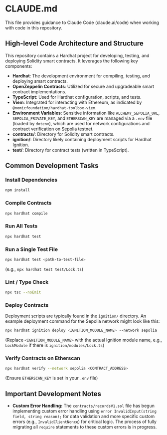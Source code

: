 # CLAUDE.md

This file provides guidance to Claude Code (claude.ai/code) when working with code in this repository.

## High-level Code Architecture and Structure
This repository contains a Hardhat project for developing, testing, and deploying Solidity smart contracts. It leverages the following key components:
*   **Hardhat**: The development environment for compiling, testing, and deploying smart contracts.
*   **OpenZeppelin Contracts**: Utilized for secure and upgradeable smart contract implementations.
*   **TypeScript**: Used for Hardhat configuration, scripts, and tests.
*   **Viem**: Integrated for interacting with Ethereum, as indicated by `@nomicfoundation/hardhat-toolbox-viem`.
*   **Environment Variables**: Sensitive information like `ALCHEMY_SEPOLIA_URL`, `SEPOLIA_PRIVATE_KEY`, and `ETHERSCAN_KEY` are managed via a `.env` file (loaded by `dotenv`), which are used for network configurations and contract verification on Sepolia testnet.
*   **contracts/**: Directory for Solidity smart contracts.
*   **ignition/**: Directory likely containing deployment scripts for Hardhat Ignition.
*   **test/**: Directory for contract tests (written in TypeScript).

## Common Development Tasks

### Install Dependencies
```bash
npm install
```

### Compile Contracts
```bash
npx hardhat compile
```

### Run All Tests
```bash
npx hardhat test
```

### Run a Single Test File
```bash
npx hardhat test <path-to-test-file>
```
(e.g., `npx hardhat test test/Lock.ts`)

### Lint / Type Check
```bash
npx tsc --noEmit
```

### Deploy Contracts
Deployment scripts are typically found in the `ignition/` directory. An example deployment command for the Sepolia network might look like this:
```bash
npx hardhat ignition deploy <IGNITION_MODULE_NAME> --network sepolia
```
(Replace `<IGNITION_MODULE_NAME>` with the actual Ignition module name, e.g., `LockModule` if there is `ignition/modules/Lock.ts`)

### Verify Contracts on Etherscan
```bash
npx hardhat verify --network sepolia <CONTRACT_ADDRESS>
```
(Ensure `ETHERSCAN_KEY` is set in your `.env` file)

## Important Development Notes
*   **Custom Error Handling:** The `contracts/recordsV1.sol` file has begun implementing custom error handling using `error InvalidInput(string field, string reason);` for data validation and more specific custom errors (e.g., `InvalidClientNonce`) for critical logic. The process of fully migrating all `require` statements to these custom errors is in progress.
